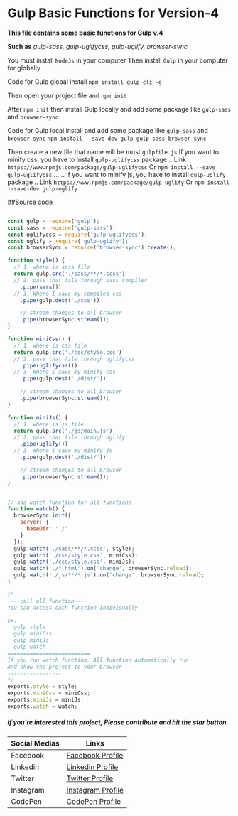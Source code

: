 # Gulp Basic Functions for Version-4 #

**This file contains some basic functions for Gulp v.4**

**Such as**
*gulp-sass,*
*gulp-uglifycss,*
*gulp-uglify,*
*browser-sync*

You must install `NodeJs` in your computer
Then install `Gulp` in your computer for globally

Code for Gulp global install
`npm install gulp-cli -g`

Then open your project file and `npm init`

After `npm init` then install Gulp locally and add some package like `gulp-sass` and `browser-sync`

Code for Gulp local install and add some package like `gulp-sass` and `browser-sync`
`npm install --save-dev gulp gulp-sass browser-sync`

Then create a new file that name will be must `gulpfile.js`
If you want to minify css, you have to install `gulp-uglifycss` package ..  Link `https://www.npmjs.com/package/gulp-uglifycss` Or `npm install --save gulp-uglifycss`.......  If you want to minify js, you have to install `gulp-uglify ` package ..  Link `https://www.npmjs.com/package/gulp-uglify` Or `npm install --save-dev gulp-uglify`




##Source code

```javaScript

const gulp = require('gulp');
const sass = require('gulp-sass');
const uglifycss = require('gulp-uglifycss');
const uglify = require('gulp-uglify');
const browserSync = require('browser-sync').create();

function style() {
  // 1. where is scss file
  return gulp.src('./sass/**/*.scss')
  // 2. pass that file through sass compiler
    .pipe(sass())
  // 3. Where I save my compiled css
    .pipe(gulp.dest('./css'))

    // stream changes to all browser
    .pipe(browserSync.stream());
}

function miniCss() {
  // 1. where is css file
  return gulp.src('./css/style.css')
  // 2. pass that file through uglifycss
    .pipe(uglifycss())
  // 3. Where I save my minify css
    .pipe(gulp.dest('./dist/'))

    // stream changes to all browser
    .pipe(browserSync.stream());
}

function miniJs() {
  // 1. where is js file
  return gulp.src('./js/main.js')
  // 2. pass that file through uglify
    .pipe(uglify())
  // 3. Where I save my minify js
    .pipe(gulp.dest('./dist/'))

    // stream changes to all browser
    .pipe(browserSync.stream());
}


// add watch function for all functions
function watch() {
  browserSync.init({
    server: {
      baseDir: './'
    }
  });
  gulp.watch('./sass/**/*.scss', style);
  gulp.watch('./css/style.css', miniCss);
  gulp.watch('./css/style.css', miniJs);
  gulp.watch('./*.html').on('change', browserSync.reload);
  gulp.watch('./js/**/*.js').on('change', browserSync.reload);
}

/*
----call all function----
You can access each function indivisually

ex.
  gulp style
  gulp miniCss
  gulp miniJs
  gulp watch
==========================
If you run watch function, All function automatically run.
And show the project to your browser
-----------------
*/
exports.style = style;
exports.miniCss = miniCss;
exports.miniJs = miniJs;
exports.watch = watch;

```


##### If you're interested this project, Please contribute and hit the star button.

| Social Medias | Links                                                      |
| ------------- | ---------------------------------------------------------- |
| Facebook      | [Facebook Profile](https://www.facebook.com/fahaddevs)     |
| Linkedin      | [Linkedin Profile](https://www.linkedin.com/in/fahaddevs/) |
| Twitter       | [Twitter Profile](https://twitter.com/fahaddevs)           |
| Instagram     | [Instagram Profile](https://www.instagram.com/fahaddevs/)  |
| CodePen       | [CodePen Profile](https://codepen.io/fahaddevs/)           |